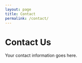 ```yaml
---
layout: page
title: Contact
permalink: /contact/
---
```


# Contact Us

Your contact information goes here.

